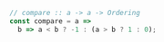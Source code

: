 ```javascript
// compare :: a -> a -> Ordering
const compare = a =>
  b => a < b ? -1 : (a > b ? 1 : 0);
```